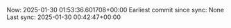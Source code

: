 Now: 2025-01-30 01:53:36.601708+00:00 Earliest commit since sync: None Last sync: 2025-01-30 00:42:47+00:00
